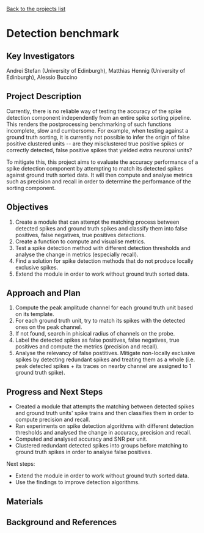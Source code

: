 [Back to the projects list](../../)

<!-- For information on how to write GitHub .md files see https://guides.github.com/features/mastering-markdown/ -->

# Detection benchmark

## Key Investigators

<!-- - Investigator 1 (Affiliation)-->
<!-- - Investigator 2 (Affiliation)-->
Andrei Stefan (University of Edinburgh), Matthias Hennig (University of Edinburgh), Alessio Buccino

## Project Description

Currently, there is no reliable way of testing the accuracy of the spike detection component independently from an entire spike sorting pipeline. This renders the postprocessing benchmarking of such functions incomplete, slow and cumbersome. For example, when testing against a ground truth sorting, it is currently not possible to infer the origin of false positive clustered units -- are they misclustered true positive spikes or correctly detected, false positive spikes that yielded extra neuronal units?

To mitigate this, this project aims to evaluate the accuracy performance of a spike detection component by attempting to match its detected spikes against ground truth sorted data. It will then compute and analyse metrics such as precision and recall in order to determine the performance of the sorting component.

## Objectives

<!-- Briefly describe the objectives of your project. What would you like to achive?-->

1. Create a module that can attempt the matching process between detected spikes and ground truth spikes and classify them into false positives, false negatives, true positives detections.
2. Create a function to compute and visualise metrics.
3. Test a spike detection method with different detection thresholds and analyse the change in metrics (especially recall).
4. Find a solution for spike detection methods that do not produce locally exclusive spikes.
5. Extend the module in order to work without ground truth sorted data.

## Approach and Plan

<!-- 1. Describe the steps of your planned approach to reach the objectives.-->
1. Compute the peak amplitude channel for each ground truth unit based on its template.
2. For each ground truth unit, try to match its spikes with the detected ones on the peak channel.
3. If not found, search in phisical radius of channels on the probe.
4. Label the detected spikes as false positives, false negatives, true positives and compute the metrics (precision and recall).
5. Analyse the relevancy of false postitives. Mitigate non-locally exclusive spikes by detecting redundant spikes and treating them as a whole (i.e. peak detected spikes + its traces on nearby channel are assigned to 1 ground truth spike).

## Progress and Next Steps

<!--Populate this section as you are making progress before/during/after the hackathon-->
<!--Describe the progress you have made on the project,e.g., which objectives you have achieved and how.-->
- Created a module that attempts the matching between detected spikes and ground truth units' spike trains and then classifies them in order to compute precision and recall.
- Ran experiments on spike detection algorithms with different detection thresholds and analysed the change in accuracy, precision and recall.
- Computed and analysed accuracy and SNR per unit.
- Clustered redundant detected spikes into groups before matching to ground truth spikes in order to analyse false positives.
<!--Describe the next steps you are planing to take to complete the project.-->
Next steps:
- Extend the module in order to work without ground truth sorted data.
- Use the findings to improve detection algorithms.

## Materials

<!--If available add links to the materials relevant to the project, e.g., the code generated for the project or data used-->
<!--If available add pictures and links to videos that demonstrate what has been accomplished.-->
<!--![Description of picture](Example2.jpg)-->

## Background and References

<!--Use this space for information that may help people better understand your project, like links to papers, source code, or data ,e.g:-->
<!-- - Source code: https://github.com/YourUser/YourRepository -->
<!-- - Documentation: https://link.to.docs -->
<!-- - Test data: https://link.to.test.data -->

